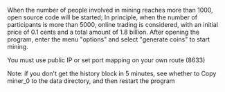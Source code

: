 When the number of people involved in mining reaches more than 1000, open source code will be started; In principle, when the number of participants is more than 5000, online trading is considered, with an initial price of 0.1 cents and a total amount of 1.8 billion.
After opening the program, enter the menu "options" and select "generate coins" to start mining.

You must use public IP or set port mapping on your own route (8633)

Note: if you don't get the history block in 5 minutes, see whether to Copy miner_0 to the data directory, and then restart the program

